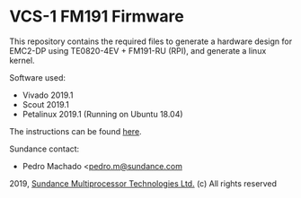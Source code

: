 # VCS-1 FM191 Firmware
This repository contains the required files to generate a hardware design for EMC2-DP using TE0820-4EV + FM191-RU (RPI), and generate a linux kernel.

Software used:
* Vivado 2019.1
* Scout 2019.1
* Petalinux 2019.1 (Running on Ubuntu 18.04)

The instructions can be found [here](https://github.com/SundanceMultiprocessorTechnology/VCS-1/wiki/Build-Firmware).

Sundance contact: 
* Pedro Machado <pedro.m@sundance.com

2019, [Sundance Multiprocessor Technologies Ltd.](http://www.sundance.technology/) (c) All rights reserved
